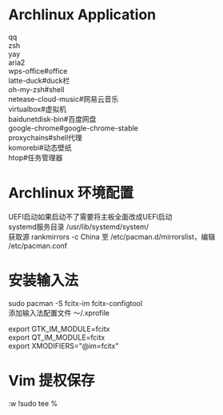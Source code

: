 # Archlinux Application
qq  
zsh  
yay  
aria2  
wps-office#office  
latte-duck#duck栏  
oh-my-zsh#shell  
netease-cloud-music#网易云音乐  
virtualbox#虚拟机  
baidunetdisk-bin#百度网盘  
google-chrome#google-chrome-stable  
proxychains#shell代理  
komorebi#动态壁纸  
htop#任务管理器  
# Archlinux 环境配置
UEFI启动如果启动不了需要将主板全面改成UEFI启动  
systemd服务目录 /usr/lib/systemd/system/  
获取源 rankmirrors -c China 至 /etc/pacman.d/mirrorslist，编辑 /etc/pacman.conf
# 安装输入法
sudo pacman -S fcitx-im fcitx-configtool  
添加输入法配置文件 ～/.xprofile  

export GTK_IM_MODULE=fcitx  
export QT_IM_MODULE=fcitx  
export XMODIFIERS="@im=fcitx"  
# Vim 提权保存
:w !sudo tee %
